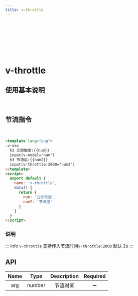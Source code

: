 ```yaml
---
title: v-throttle
---
```


<div style="width:100%;height:100px;"></div>
<Block >

<h1 v-copy="`v-throttle`" title="点击复制指令">v-throttle</h1>
<h2>使用基本说明</h2>

</Block>
 </br>

<Block>

## 节流指令

<v-throttle/>
</br>
<Example>

```html
<template lang="pug">
.v-xxx
  h3 立即触发:{{num}}
  input(v-model="num")
  h3 节流后:{{num2}}
  input(v-throttle:2000="num2")
</template>
<script>
  export default {
    name: 'v-throttle',
    data() {
      return {
        num: '立即改变',
        num2: '节流值'
      }
    }
  }
</script>
```

</Example>

</Block>

<div>

### 说明

::: info
`v-throttle` 支持传入节流时间`v-throttle:2000` 默认 2s
:::

## API

| Name |  Type  | Description |      Required      |
| :--: | :----: | :---------: | :----------------: |
| arg  | number |  节流时间   | :heavy_minus_sign: |

</div>
